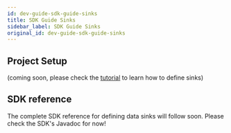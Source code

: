 ```yaml
---
id: dev-guide-sdk-guide-sinks
title: SDK Guide Sinks
sidebar_label: SDK Guide Sinks
original_id: dev-guide-sdk-guide-sinks
---
```


## Project Setup
(coming soon, please check the [tutorial](dev-guide-tutorial-processors.md) to learn how to define sinks)

## SDK reference
The complete SDK reference for defining data sinks will follow soon. Please check the SDK's Javadoc for now!